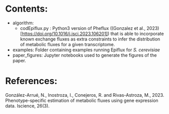 # Contents:
- algorithm:
  - codEpiflux.py : Python3 version of Pheflux ((Gonzalez et al., 2023)[https://doi.org/10.1016/j.isci.2023.106201]) that is able to incorporate known exchange fluxes as extra constraints to infer the distribution of metabolic fluxes for a given transcriptome.  
- examples: Folder containing examples running Epiflux for *S. cerevisiae*
- paper_figures: Jupyter notebooks used to generate the figures of the paper.

# References:

González-Arrué, N., Inostroza, I., Conejeros, R. and Rivas-Astroza, M., 2023. Phenotype-specific estimation of metabolic fluxes using gene expression data. Iscience, 26(3).
